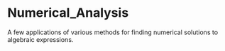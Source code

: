 # Numerical_Analysis

A few applications of various methods for finding numerical solutions to algebraic expressions.
